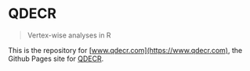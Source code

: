 
# QDECR

> Vertex-wise analyses in R

This is the repository for [www.qdecr.com](https://www.qdecr.com), the Github Pages site for [QDECR](https://www.github.com/slamballais/QDECR).